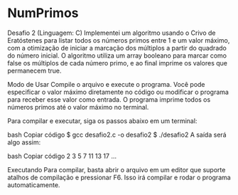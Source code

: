 # NumPrimos

Desafio 2 (Linguagem: C)
Implementei um algoritmo usando o Crivo de Eratóstenes para listar todos os números primos entre 1 e um valor máximo, com a otimização de iniciar a marcação dos múltiplos a partir do quadrado do número inicial. O algoritmo utiliza um array booleano para marcar como false os múltiplos de cada número primo, e ao final imprime os valores que permanecem true.

Modo de Usar
Compile o arquivo e execute o programa. Você pode especificar o valor máximo diretamente no código ou modificar o programa para receber esse valor como entrada. O programa imprime todos os números primos até o valor máximo no terminal.

Para compilar e executar, siga os passos abaixo em um terminal:

bash
Copiar código
$ gcc desafio2.c -o desafio2
$ ./desafio2
A saída será algo assim:

bash
Copiar código
2
3
5
7
11
13
17
...

Executando
Para compilar, basta abrir o arquivo em um editor que suporte atalhos de compilação e pressionar F6. Isso irá compilar e rodar o programa automaticamente.
